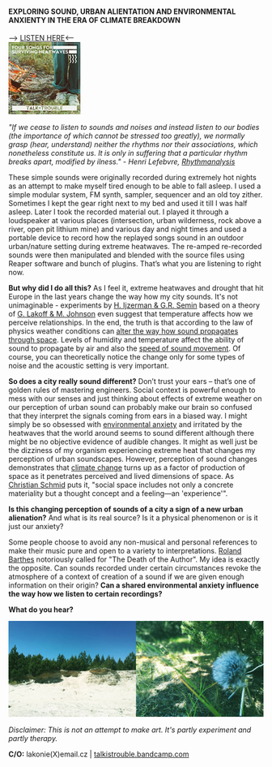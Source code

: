 #### EXPLORING SOUND, URBAN ALIENTATION AND ENVIRONMENTAL ANXIENTY IN THE ERA OF CLIMATE BREAKDOWN
--> [LISTEN HERE](https://talkistrouble.bandcamp.com)<--<br>
![cover](minicover.jpg) 

*"If we cease to listen to sounds and noises and instead listen to our bodies (the importance of which cannot be stressed too greatly), we normally grasp (hear, understand) neither the rhythms nor their associations, which nonetheless constitute us. It is only in suffering that a particular rhythm breaks apart, modified by ilness." - Henri Lefebvre, [Rhythmanalysis](https://grrrr.org/data/edu/20110509-cascone/rhythmanalysis_space_time_and.pdf)*

These simple sounds were originally recorded during extremely hot nights as an attempt to make myself tired enough to be able to fall asleep. I used a simple modular system, FM synth, sampler, sequencer and an old toy zither. Sometimes I kept the gear right next to my bed and used it till I was half asleep. Later I took the recorded material out. I played it through a loudspeaker at various places (intersection, urban wilderness, rock above a river, open pit lithium mine) and various day and night times and used a portable device to record how the replayed songs sound in an outdoor urban/nature setting during extreme heatwaves. The re-amped re-recorded sounds were then manipulated and blended with the source files using Reaper software and bunch of plugins. That’s what you are listening to right now. 

**But why did I do all this?** As I feel it, extreme heatwaves and drought that hit Europe in the last years change the way how my city sounds. It's not unimaginable - experiments by [H. Ijzerman & G.R. Semin](https://www.jstor.org/stable/40575170?seq=1#page_scan_tab_contents) based on a theory of [G. Lakoff & M. Johnson](https://www.goodreads.com/book/show/31856.Philosophy_in_the_Flesh) even suggest that temperature affects how we perceive relationships. In the end, the truth is that according to the law of physics weather conditions can [alter the way how sound propagates through space](http://www.rane.com/pdf/eespeed.pdf). Levels of humidity and temperature affect the ability of sound to propagate by air and also the [speed of sound movement](http://www.sengpielaudio.com/calculator-airpressure.htm). Of course, you can theoretically notice the change only for some types of noise and the acoustic setting is very important. 

**So does a city really sound different?**  Don’t trust your ears – that’s one of golden rules of mastering engineers. Social context is powerful enough to mess with our senses and just thinking about effects of extreme weather on our perception of urban sound can probably make our brain so confused that they interpret the signals coming from ears in a biased way. I might simply be so obsessed with [environmental anxiety](https://www.apa.org/images/mental-health-climate_tcm7-215704.pdf) and irritated by the heatwaves that the world around seems to sound different although there might be no objective evidence of audible changes. It might as well just be the dizziness of my organism experiencing extreme heat that changes my perception of urban soundscapes. However, perception of sound changes demonstrates that [climate change](https://www.ipcc.ch/sr15/) turns up as a factor of production of space as it penetrates perceived and lived dimensions of space. As [Christian Schmid](http://www.mom.arq.ufmg.br/mom/babel/textos/lefebvre_space_everyday.pdf) puts it, "social space includes not only a concrete materiality but a thought concept and a feeling—an 'experience'". 

**Is this changing perception of sounds of a city a sign of a new urban alienation?** And what is its real source? Is it a physical phenomenon or is it just our anxiety?

Some people choose to avoid any non-musical and personal references to make their music pure and open to a variety to interpretations. [Roland Barthes](http://www.tbook.constantvzw.org/wp-content/death_authorbarthes.pdf) notoriously called for "The Death of the Author". My idea is exactly the opposite. Can sounds recorded under certain circumstances revoke the atmosphere of a context of creation of a sound if we are given enough information on their origin? **Can a shared environmental anxiety influence the way how we listen to certain recordings?**  

**What do you hear?**

![image](sites.jpg)

*Disclaimer: This is not an attempt to make art. It's partly experiment and partly therapy.*

**C/O:**
lakonie(X)email.cz | [talkistrouble.bandcamp.com](https://talkistrouble.bandcamp.com)


